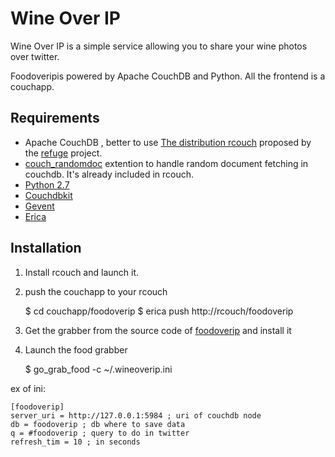 # Wine Over IP

Wine Over IP is a simple service allowing you to share your wine photos
over twitter.

Foodoveripis powered by Apache CouchDB and Python. All the frontend is a
couchapp.


## Requirements

- Apache CouchDB , better to use [The distribution
  rcouch](http://github.com/refuge/rcouch) proposed by the
[refuge](http://refuge.io) project.
- [couch_randomdoc](http://github.com/refuge/couch_randomdoc) extention
  to handle random document fetching in couchdb. It's already included
in rcouch.
- [Python 2.7](http://python.orh)
- [Couchdbkit](http://couchdbkit.org)
- [Gevent](http://gevent.org)
- [Erica](http://github.com/benoitc/erica)


## Installation

1. Install rcouch and launch it.
2. push the couchapp to your rcouch

    $ cd couchapp/foodoverip
    $ erica push http://rcouch/foodoverip


3. Get the grabber from the source code of
   [foodoverip](http://github.com/benoitc/foodoverip) and install it

3. Launch the food grabber

    $ go_grab_food -c ~/.wineoverip.ini 

ex of ini:

    [foodoverip]
    server_uri = http://127.0.0.1:5984 ; uri of couchdb node
    db = foodoverip ; db where to save data
    q = #foodoverip ; query to do in twitter
    refresh_tim = 10 ; in seconds
